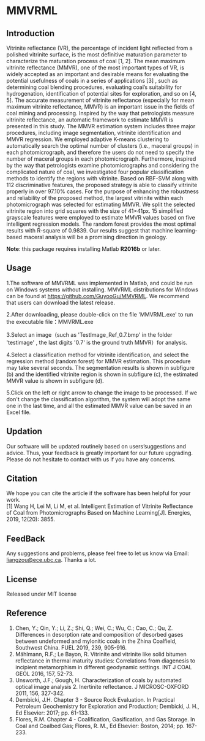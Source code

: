# MMVRML

## Introduction

Vitrinite reflectance  (VR), the percentage of incident light reflected from a polished vitrinite surface, is the most definitive maturation parameter to characterize the maturation process of coal [1, 2]. The mean maximum vitrinite reflectance (MMVR), one of the most important types of VR, is widely accepted as an important and desirable means for evaluating the potential usefulness of coals in a series of applications [3] , such as determining coal blending procedures, evaluating coal’s suitability for hydrogenation, identification of potential sites for exploration, and so on [4, 5]. The accurate measurement of vitrinite reflectance (especially for mean maximum vitrinite reflectance, MMVR) is an important issue in the fields of coal mining and processing. Inspired by the way that petrologists measure vitrinite reflectance, an automatic framework to estimate MMVR is presented in this study. The MMVR estimation system includes three major procedures, including image segmentation, vitrinite identification and MMVR regression. We employed adaptive K-means clustering to automatically search the optimal number of clusters (i.e., maceral groups) in each photomicrograph, and therefore the users do not need to specify the number of maceral groups in each photomicrograph. Furthermore, inspired by the way that petrologists examine photomicrographs and considering the complicated nature of coal, we investigated four popular classification methods to identify the regions with vitrinite. Based on RBF-SVM along with 112 discriminative features, the proposed strategy is able to classify vitrinite properly in over 97.10% cases. For the purpose of enhancing the robustness and reliability of the proposed method, the largest vitrinite within each photomicrograph was selected for estimating MMVR. We split the selected vitrinite region into grid squares with the size of 41×41px. 15 simplified grayscale features were employed to estimate MMVR values based on five intelligent regression models. The random forest provides the most optimal results with R-square of 0.9839. Our results suggest that machine learning-based maceral analysis will be a promising direction in geology.

**Note**: this package requires installing Matlab **R2016b** or later.

## Usage

1.The software of MMVRML was implemented in Matlab, and could be run on
Windows systems without installing. MMVRML distributions for Windows can be found at 
https://github.com/GuyooGu/MMVRML. We recommend that users can download the latest release. 

2.After downloading, please double-click on the file 'MMVRML.exe' to run the executable file：MMVRML.exe

3.Select an image（such as 'TestImage_Ref_0.7.bmp' in the folder 'testimage' , the last digits '0.7' is the ground truth MMVR）for analysis.

4.Select a classification method for vitrinite identification, and select the regression method (random forest) for MMVR estimation. This procedure may take several seconds. The segmentation results  is shown in subfigure (b) and the identified vitrinite region is shown in subfigure (c), the estimated MMVR value is shown in subfigure (d).

5.Click on the left or right arrow to change the image to be processed. If we don't change the classification algorithm, the system will adopt the same one in the last time, and all the estimated MMVR value can be saved in an Excel file. 


## Updation

Our software will be updated routinely based on users’suggestions and advice. Thus, your feedback is greatly important for our future upgrading. Please do not hesitate to contact with us if you have any concerns.

## Citation 
We hope you can cite the article if the software has been helpful for your work.                
[1]  Wang H, Lei M, Li M, et al. Intelligent Estimation of Vitrinite Reflectance of Coal from Photomicrographs Based on Machine Learning[J]. Energies, 2019, 12(20): 3855.

## FeedBack 

Any suggestions and problems, please feel free to let us know via Email: liangzou@ece.ubc.ca.  Thanks a lot.

## License 

Released under MIT license

## Reference  

 1. Chen, Y.; Qin, Y.; Li, Z.; Shi, Q.; Wei, C.; Wu, C.; Cao, C.; Qu, Z. Differences in desorption rate and composition of desorbed gases between undeformed and mylonitic coals in the Zhina Coalfield, Southwest China. FUEL 2019, 239, 905-916.
 2. Mählmann, R.F.; Le Bayon, R. Vitrinite and vitrinite like solid bitumen reflectance in thermal maturity studies: Correlations from diagenesis to incipient metamorphism in different geodynamic settings. INT J COAL GEOL 2016, 157, 52-73.
 3. Unsworth, J.F.; Gough, H. Characterization of coals by automated optical image analysis 2. Inertinite reflectance. J MICROSC-OXFORD 2011, 156, 327-342.
 4. Dembicki, J.H. Chapter 3 - Source Rock Evaluation. In Practical Petroleum Geochemistry for Exploration and Production; Dembicki, J. H., Ed Elsevier: 2017; pp. 61-133.
 5. Flores, R.M. Chapter 4 - Coalification, Gasification, and Gas Storage. In Coal and Coalbed Gas; Flores, R. M., Ed Elsevier: Boston, 2014; pp. 167-233.


